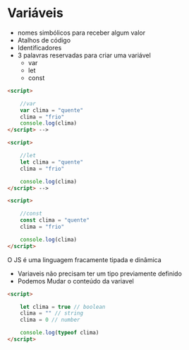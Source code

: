 # Variáveis

* nomes simbólicos para receber algum valor
* Atalhos de código
* Identificadores
* 3 palavras reservadas para criar uma variável
    * var
    * let
    * const

```html
<script>

    //var
    var clima = "quente"
    clima = "frio"
    console.log(clima)
</script> -->

<script>

    //let
    let clima = "quente"
    clima = "frio"

    console.log(clima)
</script> -->

<script>

    //const
    const clima = "quente"
    clima = "frio"

    console.log(clima)
</script>
```

O JS é uma linguagem fracamente tipada e dinâmica
- Variaveis não precisam ter um tipo previamente definido
- Podemos Mudar o conteúdo da variavel

```html
<script>

    let clima = true // boolean
    clima = "" // string
    clima = 0 // number

    console.log(typeof clima)
</script>
```